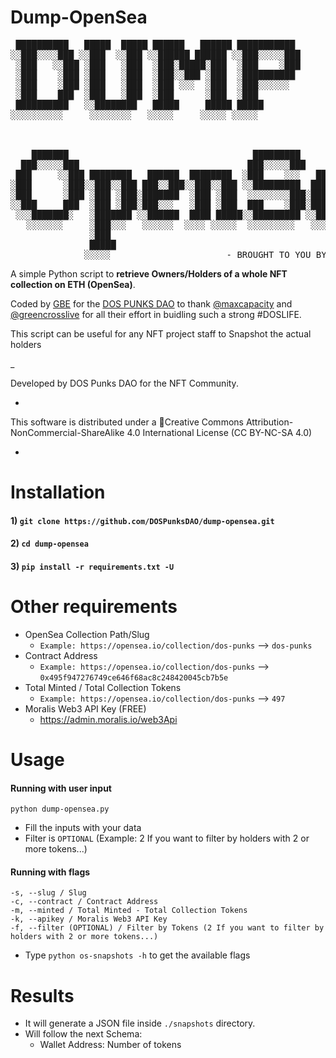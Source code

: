 # Dump-OpenSea
<pre>
 ██████████   █████  █████ ██████   ██████ ███████████                     
░░███░░░░███ ░░███  ░░███ ░░██████ ██████ ░░███░░░░░███                    
 ░███   ░░███ ░███   ░███  ░███░█████░███  ░███    ░███                    
 ░███    ░███ ░███   ░███  ░███░░███ ░███  ░██████████                     
 ░███    ░███ ░███   ░███  ░███ ░░░  ░███  ░███░░░░░░                      
 ░███    ███  ░███   ░███  ░███      ░███  ░███                            
 ██████████   ░░████████   █████     █████ █████                           
░░░░░░░░░░     ░░░░░░░░   ░░░░░     ░░░░░ ░░░░░                            
                                                                           
                                                                           
                                                                           
    ███████                                   █████████                    
  ███░░░░░███                                ███░░░░░███                   
 ███     ░░███ ████████   ██████  ████████  ░███    ░░░   ██████   ██████  
░███      ░███░░███░░███ ███░░███░░███░░███ ░░█████████  ███░░███ ░░░░░███ 
░███      ░███ ░███ ░███░███████  ░███ ░███  ░░░░░░░░███░███████   ███████ 
░░███     ███  ░███ ░███░███░░░   ░███ ░███  ███    ░███░███░░░   ███░░███ 
 ░░░███████░   ░███████ ░░██████  ████ █████░░█████████ ░░██████ ░░████████
   ░░░░░░░     ░███░░░   ░░░░░░  ░░░░ ░░░░░  ░░░░░░░░░   ░░░░░░   ░░░░░░░░ 
               ░███                                                        
               █████                                                       
              ░░░░░                      - BROUGHT TO YOU BY DOS PUNKS DAO                                              
</pre>

A simple Python script to **retrieve Owners/Holders of a whole NFT collection on ETH (OpenSea)**.

Coded by [GBE](https://github.com/gbe3hunna/) for the [DOS PUNKS DAO](https://github.com/DOSPunksDAO) to thank [@maxcapacity](https://twitter.com/maxcapacity) and [@greencrosslive](https://twitter.com/greencrosslive) for all their effort in buidling such a strong #DOSLIFE.

This script can be useful for any NFT project staff to Snapshot the actual holders

_
                                              
Developed by DOS Punks DAO for the NFT Community.   

-

This software is distributed under a Creative Commons Attribution-NonCommercial-ShareAlike 4.0 International License (CC BY-NC-SA 4.0)

- 


# Installation

#### 1)  ```git clone https://github.com/DOSPunksDAO/dump-opensea.git```

#### 2)  ```cd dump-opensea```

#### 3)  ```pip install -r requirements.txt -U```

# Other requirements

- OpenSea Collection Path/Slug 
  - `Example: https://opensea.io/collection/dos-punks` --> `dos-punks`
- Contract Address
  - `Example: https://opensea.io/collection/dos-punks` --> `0x495f947276749ce646f68ac8c248420045cb7b5e`
- Total Minted / Total Collection Tokens
  - `Example: https://opensea.io/collection/dos-punks` --> `497`
- Moralis Web3 API Key (FREE)
  - https://admin.moralis.io/web3Api


# Usage

#### Running with user input
```
python dump-opensea.py
```
- Fill the inputs with your data
- Filter is `OPTIONAL` (Example: 2 If you want to filter by holders with 2 or more tokens...)


#### Running with flags
```
-s, --slug / Slug
-c, --contract / Contract Address
-m, --minted / Total Minted - Total Collection Tokens
-k, --apikey / Moralis Web3 API Key
-f, --filter (OPTIONAL) / Filter by Tokens (2 If you want to filter by holders with 2 or more tokens...)
```
- Type ```python os-snapshots -h``` to get the available flags

# Results

- It will generate a JSON file inside `./snapshots` directory.
- Will follow the next Schema:
  - Wallet Address: Number of tokens

